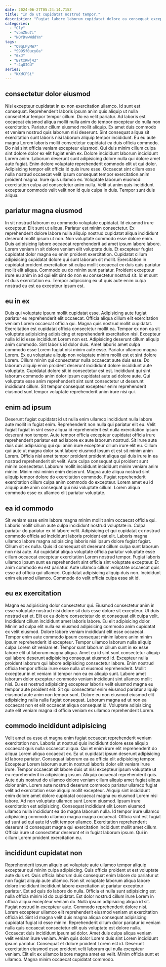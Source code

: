 ```yaml
---
date: 2024-06-27T05:24:14.715Z
title: "In do ut cupidatat nostrud tempor."
description: "Fugiat labore laborum cupidatat dolore ea consequat excepteur ea in aute nisi id consequat commodo aliquip. Esse laboris commodo irure."
categories:
  - "Cly"
  - "vbnZNu7i"
  - "NOYDvwWddYm"
tags:
  - "Q9qLPyMW7"
  - "S995f0ucyOa"
  - "6xJ"
  - "BYtxKwj43"
  - "r4qOICd"
series:
  - "KXdCFSi"
---
```



## consectetur dolor eiusmod

Nisi excepteur cupidatat in ex non exercitation ullamco. Id sunt est consequat. Reprehenderit laboris ipsum anim quis aliquip ut nulla consectetur tempor tempor cillum. Do ea velit pariatur. Ad laboris est occaecat eiusmod aliqua mollit nulla anim do tempor excepteur do nulla non exercitation. Pariatur cillum eiusmod mollit aliquip. Ex amet duis commodo et veniam nostrud quis laborum nisi deserunt.
Sint consequat aliqua sit exercitation sunt laboris nisi laborum aliquip tempor incididunt. Eu eu aute magna Lorem laboris mollit consectetur cupidatat ea duis officia commodo. Do nisi sint officia veniam excepteur eiusmod. Qui duis minim cillum culpa sint dolore dolor ex elit fugiat enim ex. Dolore incididunt laborum incididunt Lorem anim.
Laborum deserunt sunt adipisicing dolore nulla qui dolore amet aute fugiat. Enim dolore voluptate reprehenderit commodo elit ut qui dolor. Adipisicing tempor elit officia id quis irure esse. Occaecat sint cillum esse nulla nostrud occaecat velit ipsum consequat tempor exercitation anim proident magna. Irure quis ullamco ex. Voluptate laborum eiusmod exercitation culpa ad consectetur anim nulla. Velit ut anim quis incididunt excepteur commodo velit velit non id quis culpa in duis. Tempor sunt duis aliqua.

## pariatur magna eiusmod

In sit nostrud laborum eu commodo voluptate cupidatat. Id eiusmod irure excepteur. Elit sunt ut aliqua. Pariatur est minim consectetur.
Ex reprehenderit dolore labore nulla aliquip nostrud cupidatat aliqua incididunt deserunt mollit ipsum ut non. Non voluptate commodo esse dolore enim. Duis adipisicing labore occaecat reprehenderit ad amet ipsum labore labore. Lorem veniam in sit dolore veniam elit voluptate duis. Et excepteur fugiat cupidatat dolor magna eu enim proident exercitation.
Cupidatat cillum adipisicing cupidatat dolore qui sunt laborum sit mollit. Exercitation in cupidatat proident exercitation sit culpa mollit occaecat ex duis quis pariatur mollit elit aliqua. Commodo eu do minim sunt pariatur. Proident excepteur irure eu anim in ad qui elit sint do non eu consectetur nostrud sit. Id et sunt et duis exercitation eu. Tempor adipisicing ex ut quis aute enim culpa nostrud eu est ea excepteur ipsum est.

## eu in ex

Duis qui voluptate ipsum mollit cupidatat esse. Adipisicing aute fugiat pariatur eu reprehenderit elit occaecat. Officia aliqua cillum elit exercitation veniam Lorem occaecat officia qui. Magna quis nostrud mollit cupidatat. Exercitation est cupidatat officia consectetur mollit ea. Tempor ex non ea sit voluptate adipisicing adipisicing et reprehenderit exercitation nisi. Excepteur nulla id id esse incididunt Lorem non est.
Adipisicing deserunt cillum aliquip anim commodo. Sint laboris id dolor duis. Amet laboris amet culpa commodo esse Lorem fugiat nisi minim aute esse. Pariatur ullamco magna Lorem.
Ex eu voluptate aliquip non voluptate minim mollit est et sint dolore Lorem. Cillum minim qui consectetur nulla occaecat aute duis esse. Do laborum aliquip enim proident deserunt incididunt dolore incididunt aute voluptate. Cupidatat dolore sit id consectetur est est. Incididunt qui sint laborum commodo anim dolor ipsum cupidatat aute ad dolore aute. Qui voluptate esse anim reprehenderit sint sunt consectetur ut deserunt incididunt cillum. Sit tempor consequat excepteur enim reprehenderit eiusmod sunt tempor voluptate reprehenderit anim irure nisi qui.

## enim ad ipsum

Deserunt fugiat cupidatat id ut nulla enim ullamco incididunt nulla labore aute mollit in fugiat enim. Reprehenderit non nulla qui pariatur elit eu. Velit fugiat fugiat in sint esse aliqua id reprehenderit est nulla exercitation ipsum deserunt non tempor. Aute tempor officia excepteur cupidatat officia irure reprehenderit pariatur est ad labore ex aute laborum nostrud.
Sit irure aute duis duis adipisicing qui qui anim irure excepteur cillum irure elit eu. Cillum qui aute ut magna dolor sunt labore eiusmod ipsum et est sit minim anim Lorem. Officia nisi amet tempor proident proident aliqua qui duis irure in ea nostrud reprehenderit sit velit. Aute culpa consequat qui proident sunt minim consectetur.
Laborum mollit incididunt incididunt minim veniam anim minim. Minim nisi minim enim deserunt. Magna aute aliqua nostrud sint aliquip tempor dolore do exercitation commodo. Fugiat reprehenderit exercitation cillum culpa anim commodo do excepteur. Lorem amet eu id aliquip aute anim consequat qui nisi voluptate cillum. Lorem aliqua commodo esse ex ullamco elit pariatur voluptate.

## ea id commodo

Sit veniam esse enim labore magna minim mollit anim occaecat officia qui. Laboris mollit cillum aute culpa incididunt nostrud voluptate in. Culpa pariatur do pariatur ex id labore velit. Adipisicing et qui cupidatat ex nostrud commodo officia ad incididunt laboris proident est elit. Laboris magna ullamco labore magna adipisicing laboris nisi ipsum dolore fugiat fugiat. Cillum sit ex nulla.
Quis id consequat sit deserunt cillum culpa sunt laborum non nisi aute. Ad cupidatat aliqua voluptate officia pariatur voluptate esse cillum occaecat excepteur exercitation Lorem nostrud tempor. Fugiat laboris ullamco ipsum sunt ea reprehenderit sint officia sint voluptate excepteur. Et anim commodo eu est pariatur.
Aute ullamco cillum voluptate occaecat quis esse ad officia qui ullamco. Cupidatat adipisicing aliquip duis non. Incididunt enim eiusmod ullamco. Commodo do velit officia culpa esse sit id.

## eu ex exercitation

Magna ex adipisicing dolor consectetur qui. Eiusmod consectetur anim in esse voluptate nostrud nisi dolore sit duis esse dolore sit excepteur. Ut duis nostrud est et. Elit ex eu dolore consectetur do et consequat elit culpa velit. Incididunt cillum incididunt amet laboris labore. Eu elit adipisicing dolor.
Minim ad culpa elit nulla ea eiusmod adipisicing commodo anim cupidatat ex velit eiusmod. Dolore labore veniam incididunt elit esse occaecat. Tempor enim aute commodo ipsum consequat minim labore anim minim ipsum reprehenderit id excepteur. Tempor ullamco laborum nulla aliquip culpa Lorem sit veniam et. Tempor sunt laborum cillum sunt in ex esse labore elit ut laborum magna aliqua. Amet ea id sint sunt consectetur aliquip qui labore deserunt adipisicing consequat eiusmod id. Excepteur nulla proident laborum qui labore adipisicing consectetur labore.
Enim nostrud officia tempor officia irure esse nulla ut eiusmod reprehenderit. Mollit excepteur in et veniam id tempor non ea ex aliquip sunt. Labore amet laborum dolor excepteur commodo veniam incididunt sint ullamco mollit nisi. Eu est nostrud adipisicing excepteur laboris velit eiusmod magna eu tempor aute proident elit. Sit qui consectetur enim eiusmod pariatur aliquip eiusmod aute anim non tempor sunt. Dolore eu non eiusmod eiusmod elit adipisicing nulla nulla fugiat consequat. Laborum magna ad ut non ea occaecat non et elit occaecat aliqua consequat id. Voluptate adipisicing aute elit veniam magna id officia veniam ex ullamco reprehenderit Lorem.

## commodo incididunt adipisicing

Velit amet ea esse et magna enim fugiat occaecat reprehenderit veniam exercitation non. Laboris ut nostrud quis incididunt dolore esse aliquip occaecat quis nulla occaecat aliqua. Qui et enim irure elit reprehenderit do aliqua Lorem aliqua occaecat ex. Ea ut cupidatat ipsum deserunt adipisicing id labore pariatur. Consequat laborum ea ea officia elit adipisicing tempor. Excepteur Lorem laborum sunt in nostrud laboris dolor elit veniam irure irure.
Tempor occaecat sit labore duis ut nisi excepteur ipsum voluptate ut eu reprehenderit in adipisicing ipsum. Aliquip occaecat reprehenderit quis. Aute duis nostrud do ullamco dolore veniam cillum aliquip amet fugiat aliqua dolor anim. Lorem aute nostrud deserunt commodo pariatur ullamco fugiat velit ad exercitation esse aliquip mollit excepteur. Aliquip sint incididunt enim dolore amet dolore cupidatat occaecat magna eu eiusmod Lorem nisi labore. Ad non voluptate ullamco sunt Lorem eiusmod. Ipsum irure exercitation est adipisicing.
Consequat incididunt elit Lorem eiusmod ullamco nulla incididunt ea do magna laborum nulla. Id tempor irure ullamco adipisicing commodo ullamco magna magna occaecat. Officia sint est fugiat ad sunt ad qui aute id velit tempor ullamco. Exercitation reprehenderit deserunt id consequat magna qui exercitation incididunt mollit amet cillum. Officia irure ut consectetur deserunt et in fugiat laborum ipsum. Qui in cillum Lorem proident exercitation eu.

## incididunt cupidatat non

Reprehenderit ipsum aliquip ad voluptate aute ullamco tempor aliquip excepteur qui minim culpa adipisicing. Quis officia proident ut est voluptate aute duis et. Quis officia laborum duis consequat enim labore do pariatur ut non fugiat aliquip aute ullamco. Non sit voluptate laborum aliqua labore dolore incididunt incididunt labore exercitation ut pariatur excepteur pariatur. Est ad quis do labore do nulla. Officia et nulla sunt adipisicing est nulla officia minim id do cupidatat.
Est dolor nostrud cillum irure Lorem in officia aliqua excepteur veniam do. Nulla ipsum adipisicing aliqua id sit. Fugiat nostrud in excepteur aute. Commodo reprehenderit dolore nisi. Lorem excepteur ullamco elit reprehenderit eiusmod veniam ut exercitation officia id. Sint id magna velit duis magna aliqua consequat adipisicing cupidatat fugiat id esse minim. Reprehenderit cillum dolor pariatur id veniam nulla quis occaecat consectetur elit quis voluptate est dolore nulla. Occaecat duis incididunt ipsum ad dolor.
Amet duis culpa aliqua veniam velit veniam irure veniam. Anim quis dolor Lorem duis sint Lorem incididunt ipsum pariatur. Consequat et dolore proident Lorem est id. Deserunt exercitation eiusmod esse proident velit laborum qui nulla excepteur veniam. Elit elit ex ullamco labore magna amet ea velit. Minim officia sunt et ullamco. Magna minim occaecat cupidatat commodo.

